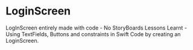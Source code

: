 # LoginScreen
LogInScreen entirely made with code - No StoryBoards
Lessons Learnt - Using TextFields, Buttons and constraints in Swift Code by creating an LoginScreen.
